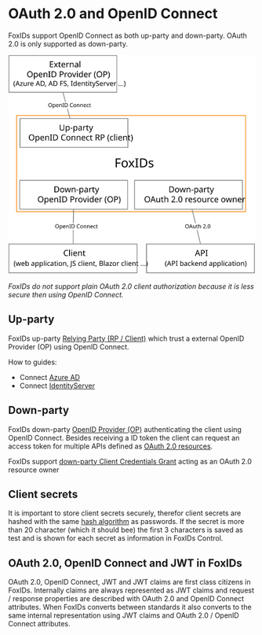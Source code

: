 ﻿# OAuth 2.0 and OpenID Connect

FoxIDs support OpenID Connect as both up-party and down-party. OAuth 2.0 is only supported as down-party.

![FoxIDs OAuth 2.0 and OpenID Connect](images/oauth_oidc.svg)

*FoxIDs do not support plain OAuth 2.0 client authorization because it is less secure then using OpenID Connect.*

## Up-party

FoxIDs up-party [Relying Party (RP / Client)](up-party-oidc) which trust a external OpenID Provider (OP) using OpenID Connect.

How to guides:

- Connect [Azure AD](up-party-howto-oidc-azure-ad) 
- Connect [IdentityServer](up-party-howto-oidc-identityserver)

## Down-party

FoxIDs down-party [OpenID Provider (OP)](down-party-oauth-2.0-oidc) authenticating the client using OpenID Connect. Besides receiving a ID token the client can request an access token for multiple APIs defined as [OAuth 2.0 resources](down-party-oauth-2.0-oidc#oauth-20-resource).

FoxIDs support [down-party Client Credentials Grant](down-party-oauth-2.0-oidc#client-credentials-grant) acting as an OAuth 2.0 resource owner

## Client secrets
It is important to store client secrets securely, therefor client secrets are hashed with the same [hash algorithm](login.md#password-hash) as passwords. If the secret is more than 20 character (which it should bee) the first 3 characters is saved as test and is shown for each secret as information in FoxIDs Control. 

## OAuth 2.0, OpenID Connect and JWT in FoxIDs
OAuth 2.0, OpenID Connect, JWT and JWT claims are first class citizens in FoxIDs. Internally claims are always represented as JWT claims and request / response properties are described with OAuth 2.0 and OpenID Connect attributes. When FoxIDs converts between standards it also converts to the same internal representation using JWT claims and OAuth 2.0 / OpenID Connect attributes.

